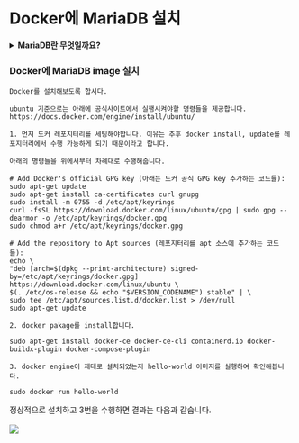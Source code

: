 # Docker에 MariaDB 설치

<details>
<summary> <b>MariaDB란 무엇일까요?</b> </summary><br>

#### MariaDB란 MariaDB는 "MySQL"에서 Fork(분기, 분파)한 오픈소스 기반 관계형 데이터 베이스 관리 시스템 (RDBMS) 입니다.<br>
MySQL은 1995년에 릴리즈된 오픈소스 RDBMS입니다. 매우 인기가 많은 RDBMS로 현재도 여러 환경에서 이용되고 있는 대표적인 RDBMS입니다.<br>
그런데 MySQL은 2009년 OracleDB로 유명한 Oracle에 인수되게 됩니다.<br>
이 과정에서 라이선스 관련한 분쟁이 일어났고 이에 반발한 MySQL의 창시자가 2009년에 완성된 MySQL 5.1.38의 버전의 코드에서 Fork하여 만든 것이 MariaDB입니다.<br>

#### 쉽게 말해서 MaraiDB는 MySQL이라는 조상에서 분파된 RDBMS입니다.

( 이건 기억을 더듬어 쓰는 것이기 때문에 확실하진 않은 이야기로만 들어주세요. 제가 인턴 때 강사에게 들었던 얘기로는 OracleDB가 당시 MySQl을 인수하고 있었던 썬이라는 기업(JAVA를 만든걸로 유명하죠)을 합병할 때 MySQL 업데이트를 반드시 책임지고 합병해야하는 조건이 붙게 되었다고 합니다. 그런데 Oracle입장에서는 자신들의 DB만으로도 충분한데 굳이 MySQL까지 담당해야하는것이 여간 껄그러운 일이 아닐 수 없었다고 합니다. 그래서 합병 과정 중 여러 충돌이 발생하게 되다보니 MySQL을 개발하던 많은 개발자들이 이탈하여 MariaDB를 만들게 되었다고 합니다. )

저는 개인 프로젝트 이용 시 학부시절엔 MySQL을 사용하다가 현재는 MariaDB를 더욱 사용하고 있습니다. MariaDB를 이용하는 이유는 다음과 같습니다.<br>
1. MySQL의 수정 버전이므로 MySQL보다 복제 및 쿼리 속도 등의 성능이 약간 더 좋다.
2. MySQL에서 Fork한 RDBMS이기 때문에 MySQL과의 호환성이 매우 뛰어나다.
3. 오픈소스 기반 RDBMS이기 때문에 자유롭게 사용이 가능하다.
4. 업데이트가 MySQL보다 더욱 활발하다.
   
위의 사항 외에도 보안성이 더 좋고 스토리지 엔진이 더욱 뛰어나다는 장점도 존재합니다.<br>

더욱 자세한 설명은 아래의 링크들에서 확인할 수 있습니다.

https://aws.amazon.com/ko/compare/the-difference-between-mariadb-vs-mysql/<br>
https://linuxnatives.net/2015/10-reasons-to-migrate-to-mariadb-if-still-using-mysql

</details>

### Docker에 MariaDB image 설치

    Docker를 설치해보도록 합시다.
    
    ubuntu 기준으로는 아래에 공식사이트에서 실행시켜야할 명령들을 제공합니다.
    https://docs.docker.com/engine/install/ubuntu/

    1. 먼저 도커 레포지터리를 세팅해야합니다. 이유는 추후 docker install, update를 레포지터리에서 수행 가능하게 되기 때문이라고 합니다.

    아래의 명령들을 위에서부터 차례대로 수행해줍니다.

    # Add Docker's official GPG key (아래는 도커 공식 GPG key 추가하는 코드들):
    sudo apt-get update
    sudo apt-get install ca-certificates curl gnupg
    sudo install -m 0755 -d /etc/apt/keyrings
    curl -fsSL https://download.docker.com/linux/ubuntu/gpg | sudo gpg --dearmor -o /etc/apt/keyrings/docker.gpg
    sudo chmod a+r /etc/apt/keyrings/docker.gpg

    # Add the repository to Apt sources (레포지터리를 apt 소스에 추가하는 코드들):
    echo \
    "deb [arch=$(dpkg --print-architecture) signed-by=/etc/apt/keyrings/docker.gpg] https://download.docker.com/linux/ubuntu \
    $(. /etc/os-release && echo "$VERSION_CODENAME") stable" | \
    sudo tee /etc/apt/sources.list.d/docker.list > /dev/null
    sudo apt-get update

    2. docker pakage를 install합니다.
    
    sudo apt-get install docker-ce docker-ce-cli containerd.io docker-buildx-plugin docker-compose-plugin

    3. docker engine이 제대로 설치되었는지 hello-world 이미지를 실행하여 확인해봅니다.

    sudo docker run hello-world

정상적으로 설치하고 3번을 수행하면 결과는 다음과 같습니다.<br><br>
<img src="./result_image/docekr_result.png"><br>